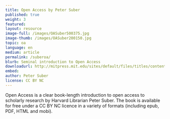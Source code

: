 ```yaml
---
title: Open Access by Peter Suber
published: true
weight: 3
featured: 
layout: resource
image-full: /images/OASuber500375.jpg
image-thumb: /images/OASuber200150.jpg
topic: oa
language: en
medium: article
permalink: /suberoa/
blurb: Seminal introduction to Open Access
downloadurl: http://mitpress.mit.edu/sites/default/files/titles/content/openaccess/Suber_05_toc.html
embed:
author: Peter Suber
license: CC BY NC
---
```


Open Access is a clear book-length introduction to open access to scholarly research by Harvard Librarian Peter Suber. The book is available for free under a CC BY NC licence in a variety of formats (including epub, PDF, HTML and mobi). 
 